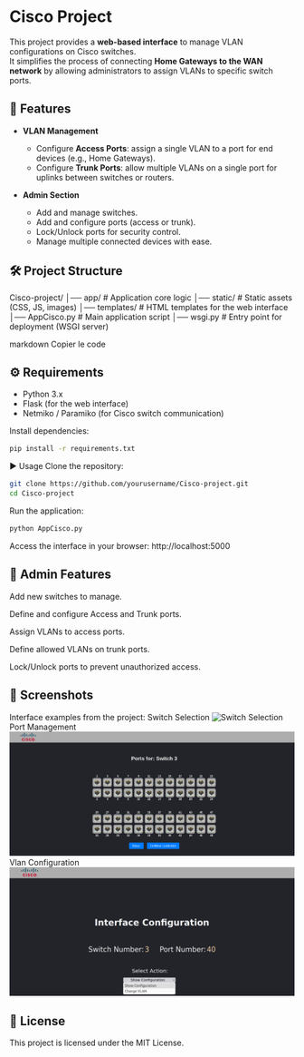 # Cisco Project  

This project provides a **web-based interface** to manage VLAN configurations on Cisco switches.  
It simplifies the process of connecting **Home Gateways to the WAN network** by allowing administrators to assign VLANs to specific switch ports.  

## 🚀 Features  
- **VLAN Management**  
  - Configure **Access Ports**: assign a single VLAN to a port for end devices (e.g., Home Gateways).  
  - Configure **Trunk Ports**: allow multiple VLANs on a single port for uplinks between switches or routers.  

- **Admin Section**  
  - Add and manage switches.  
  - Add and configure ports (access or trunk).  
  - Lock/Unlock ports for security control.  
  - Manage multiple connected devices with ease.  

## 🛠️ Project Structure  
Cisco-project/
│── app/ # Application core logic
│── static/ # Static assets (CSS, JS, images)
│── templates/ # HTML templates for the web interface
│── AppCisco.py # Main application script
│── wsgi.py # Entry point for deployment (WSGI server)

markdown
Copier le code

## ⚙️ Requirements  
- Python 3.x  
- Flask (for the web interface)  
- Netmiko / Paramiko (for Cisco switch communication)  

Install dependencies:  
```bash
pip install -r requirements.txt
```
▶️ Usage
Clone the repository:

```bash
git clone https://github.com/yourusername/Cisco-project.git
cd Cisco-project
```
Run the application:

```bash
python AppCisco.py
```
Access the interface in your browser:
http://localhost:5000

## 🔐 Admin Features
Add new switches to manage.

Define and configure Access and Trunk ports.

Assign VLANs to access ports.

Define allowed VLANs on trunk ports.

Lock/Unlock ports to prevent unauthorized access.

## 📸 Screenshots
Interface examples from the project:
Switch Selection
![Switch Selection](./Screenshot%202025-09-25%20at%2016-00-39%20Sélection%20du%20Switch.png)  
Port Management
![Port Management](./Screenshot%202025-09-25%20at%2015-55-32%20Port%20Layout.png)  
Vlan Configuration
![Vlan Selection](./Screenshot%20from%202025-09-25%2016-06-14.png) 


## 📜 License
This project is licensed under the MIT License.
